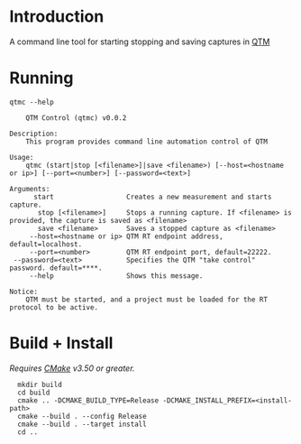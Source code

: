 # Introduction
A command line tool for starting stopping and saving captures in [QTM](https://www.qualisys.com/software/qualisys-track-manager)

# Running

`qtmc --help`
```
    QTM Control (qtmc) v0.0.2

Description:
    This program provides command line automation control of QTM

Usage:
    qtmc (start|stop [<filename>]|save <filename>) [--host=<hostname or ip>] [--port=<number>] [--password=<text>]

Arguments:
      start                  Creates a new measurement and starts capture.
       stop [<filename>]     Stops a running capture. If <filename> is provided, the capture is saved as <filename>
       save <filename>       Saves a stopped capture as <filename>
     --host=<hostname or ip> QTM RT endpoint address, default=localhost.
     --port=<number>         QTM RT endpoint port, default=22222.
 --password=<text>           Specifies the QTM "take control" password. default=****.
     --help                  Shows this message.

Notice:
    QTM must be started, and a project must be loaded for the RT protocol to be active.
```
# Build + Install
_Requires [CMake](https://cmake.org/download) v3.50 or greater._
```
  mkdir build
  cd build
  cmake .. -DCMAKE_BUILD_TYPE=Release -DCMAKE_INSTALL_PREFIX=<install-path>
  cmake --build . --config Release
  cmake --build . --target install
  cd ..
```
